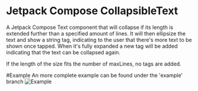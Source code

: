 # Jetpack Compose CollapsibleText

A Jetpack Compose Text component that will collapse if its length is extended further than a specified amount of lines. 
It will then ellipsize the text and show a string tag, indicating to the user that there's more text to be shown once tapped. 
When it's fully expanded a new tag will be added indicating that the text can be collapsed again.

If the length of the size fits the number of maxLines, no tags are added.

#Example 
An more complete example can be found under the 'example' branch
![Example](https://github.com/Pixplicity/CollapsibleText/blob/main/readme/compose-collapsibleText.gif)


